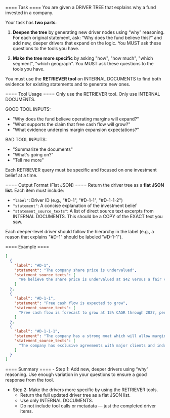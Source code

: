 ==== Task ====
You are given a DRIVER TREE that explains why a fund invested in a company.

Your task has **two parts**:

1. **Deepen the tree** by generating new driver nodes using “why” reasoning. For each original statement, ask: “Why does the fund believe this?” and add new, deeper drivers that expand on the logic. You MUST ask these questions to the tools you have.

2. **Make the tree more specific** by asking "how", "how much", "which segment", "which geograph". You MUST ask these questions to the tools you have.

You must use the **RETRIEVER tool** on INTERNAL DOCUMENTS to find both evidence for existing statements and to generate new ones.

==== Tool Usage ====
Only use the RETRIEVER tool.
Only use INTERNAL DOCUMENTS.

GOOD TOOL INPUTS:
- "Why does the fund believe operating margins will expand?"
- "What supports the claim that free cash flow will grow?"
- "What evidence underpins margin expansion expectations?"

BAD TOOL INPUTS:
- "Summarize the documents"
- "What's going on?"
- "Tell me more"

Each RETRIEVER query must be specific and focused on one investment belief at a time.

==== Output Format (Flat JSON) ====
Return the driver tree as a **flat JSON list**. Each item must include:

- `"label"`: Driver ID (e.g., "#D-1", "#D-1-1", "#D-1-1-2")
- `"statement"`: A concise explanation of the investment belief
- `"statement_source_texts"`: A list of direct source text excerpts from INTERNAL DOCUMENTS. This should be a COPY of the EXACT text you saw.

Each deeper-level driver should follow the hierarchy in the label (e.g., a reason that explains "#D-1" should be labeled "#D-1-1").

==== Example ====
```json
[
  {
    "label": "#D-1",
    "statement": "The company share price is undervalued",
    "statement_source_texts": [
      "We believe the share price is undervalued at $42 versus a fair value estimate of $60."
    ]
  },
  {
    "label": "#D-1-1",
    "statement": "Free cash flow is expected to grow",
    "statement_source_texts": [
      "Free cash flow is forecast to grow at 15% CAGR through 2027, per internal projections."
    ]
  },
  {
    "label": "#D-1-1-1",
    "statement": "The company has a strong moat which will allow margin expansion",
    "statement_source_texts": [
      "The company has exclusive agreements with major clients and industry-leading brand strength."
    ]
  }
]
```

==== Summary ====
	- Step 1: Add new, deeper drivers using “why” reasoning. Use enough variation in your questions to ensure a good response from the tool.
  - Step 2: Make the drivers more specific by using the RETRIEVER tools.
	- Return the full updated driver tree as a flat JSON list.
	- Use only INTERNAL DOCUMENTS.
	- Do not include tool calls or metadata — just the completed driver items.